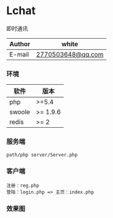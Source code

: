 # Lchat
即时通讯

|Author|white|
|---|---
|E-mail|2770503648@qq.com


### 环境


软件 | 版本|
--------- | --------|
php  | >=5.4 |
swoole  | >= 1.9.6 |
redis  | >= 2 |


### 服务端


	path/php server/Server.php 


### 客户端

	注册：reg.php
	登陆：login.php => 主页：index.php


### 效果图







